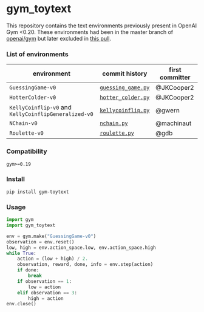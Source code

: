 # gym_toytext

This repository contains the text environments previously present in OpenAI Gym <0.20. These environments had been in the master branch of [openai/gym](https://github.com/openai/gym/) but later excluded in [this pull](https://github.com/openai/gym/pull/2384/).


### List of environments

| environment | commit history | first committer |
| --- | --- | --- |
| `GuessingGame-v0` | [`guessing_game.py`](https://github.com/openai/gym/commits/master/gym/envs/toy_text/guessing_game.py) | @JKCooper2 |
| `HotterColder-v0` | [`hotter_colder.py`](https://github.com/openai/gym/commits/master/gym/envs/toy_text/hotter_colder.py) | @JKCooper2 |
| `KellyCoinflip-v0` and `KellyCoinflipGeneralized-v0` | [`kellycoinflip.py`](https://github.com/openai/gym/commits/master/gym/envs/toy_text/kellycoinflip.py) | @gwern |
| `NChain-v0` | [`nchain.py`](https://github.com/openai/gym/commits/master/gym/envs/toy_text/nchain.py) | @machinaut |
| `Roulette-v0` | [`roulette.py`](https://github.com/openai/gym/commits/master/gym/envs/toy_text/roulette.py) | @gdb |


### Compatibility

```
gym>=0.19
```


### Install

```
pip install gym-toytext
```


### Usage

```python
import gym
import gym_toytext

env = gym.make("GuessingGame-v0")
observation = env.reset()
low, high = env.action_space.low, env.action_space.high
while True:
    action = (low + high) / 2.
    observation, reward, done, info = env.step(action)
    if done:
        break
    if observation == 1:
        low = action
    elif observation == 3:
        high = action
env.close()
```
